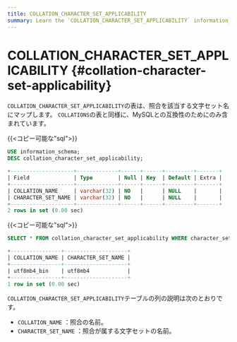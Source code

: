 ```yaml
---
title: COLLATION_CHARACTER_SET_APPLICABILITY
summary: Learn the `COLLATION_CHARACTER_SET_APPLICABILITY` information_schema table.
---
```


# COLLATION_CHARACTER_SET_APPLICABILITY {#collation-character-set-applicability}

`COLLATION_CHARACTER_SET_APPLICABILITY`の表は、照合を該当する文字セット名にマップします。 `COLLATIONS`の表と同様に、MySQLとの互換性のためにのみ含まれています。

{{&lt;コピー可能な&quot;sql&quot;&gt;}}

```sql
USE information_schema;
DESC collation_character_set_applicability;
```

```sql
+--------------------+-------------+------+------+---------+-------+
| Field              | Type        | Null | Key  | Default | Extra |
+--------------------+-------------+------+------+---------+-------+
| COLLATION_NAME     | varchar(32) | NO   |      | NULL    |       |
| CHARACTER_SET_NAME | varchar(32) | NO   |      | NULL    |       |
+--------------------+-------------+------+------+---------+-------+
2 rows in set (0.00 sec)
```

{{&lt;コピー可能な&quot;sql&quot;&gt;}}

```sql
SELECT * FROM collation_character_set_applicability WHERE character_set_name='utf8mb4';
```

```sql
+----------------+--------------------+
| COLLATION_NAME | CHARACTER_SET_NAME |
+----------------+--------------------+
| utf8mb4_bin    | utf8mb4            |
+----------------+--------------------+
1 row in set (0.00 sec)
```

`COLLATION_CHARACTER_SET_APPLICABILITY`テーブルの列の説明は次のとおりです。

-   `COLLATION_NAME` ：照合の名前。
-   `CHARACTER_SET_NAME` ：照合が属する文字セットの名前。
